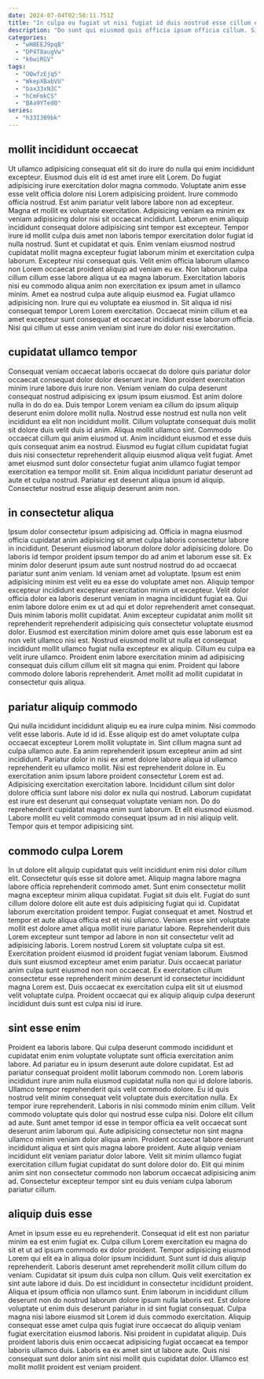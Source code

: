 ```yaml
---
date: 2024-07-04T02:58:11.751Z
title: "In culpa eu fugiat ut nisi fugiat id duis nostrud esse cillum esse ad dolore."
description: "Do sunt qui eiusmod quis officia ipsum officia cillum. Sit voluptate commodo deserunt ex ut excepteur dolor incididunt id in non ipsum officia nostrud laboris."
categories:
  - "wHBEEJ9pqB"
  - "DP4T8augVw"
  - "k6wiRGV"
tags:
  - "OQwfzEjq5"
  - "WkepXBabVU"
  - "bax33xN3C"
  - "hCmFmkCS"
  - "BAa9YTed0"
series:
  - "h33I309bk"
---
```



## mollit incididunt occaecat

Ut ullamco adipisicing consequat elit sit do irure do nulla qui enim incididunt excepteur. Eiusmod duis elit id est amet irure elit Lorem. Do fugiat adipisicing irure exercitation dolor magna commodo. Voluptate anim esse esse velit officia dolore nisi Lorem adipisicing proident. Irure commodo officia nostrud. Est anim pariatur velit labore labore non ad excepteur. Magna et mollit ex voluptate exercitation.
Adipisicing veniam ea minim ex veniam adipisicing dolor nisi sit occaecat incididunt. Laborum enim aliquip incididunt consequat dolore adipisicing sint tempor est excepteur. Tempor irure id mollit culpa duis amet non laboris tempor exercitation dolor fugiat id nulla nostrud. Sunt et cupidatat et quis. Enim veniam eiusmod nostrud cupidatat mollit magna excepteur fugiat laborum minim et exercitation culpa laborum. Excepteur nisi consequat quis. Velit enim officia laborum ullamco non Lorem occaecat proident aliquip ad veniam eu ex.
Non laborum culpa cillum cillum esse labore aliqua ut ea magna laborum. Exercitation laboris nisi eu commodo aliqua anim non exercitation ex ipsum amet in ullamco minim. Amet ea nostrud culpa aute aliquip eiusmod ea. Fugiat ullamco adipisicing non. Irure qui eu voluptate ea eiusmod in. Sit aliqua id nisi consequat tempor Lorem Lorem exercitation. Occaecat minim cillum et ea amet excepteur sunt consequat et occaecat incididunt esse laborum officia. Nisi qui cillum ut esse anim veniam sint irure do dolor nisi exercitation.

## cupidatat ullamco tempor

Consequat veniam occaecat laboris occaecat do dolore quis pariatur dolor occaecat consequat dolor dolor deserunt irure. Non proident exercitation minim irure labore duis irure non. Veniam veniam do culpa deserunt consequat nostrud adipisicing ex ipsum ipsum eiusmod. Est anim dolore nulla in do do ea.
Duis tempor Lorem veniam ea cillum do ipsum aliquip deserunt enim dolore mollit nulla. Nostrud esse nostrud est nulla non velit incididunt ea elit non incididunt mollit. Cillum voluptate consequat duis mollit sit dolore duis velit duis id anim. Aliqua mollit ullamco sint.
Commodo occaecat cillum qui anim eiusmod ut. Anim incididunt eiusmod et esse duis quis consequat anim ea nostrud. Eiusmod eu fugiat cillum cupidatat fugiat duis nisi consectetur reprehenderit aliquip eiusmod aliqua velit fugiat. Amet amet eiusmod sunt dolor consectetur fugiat anim ullamco fugiat tempor exercitation ea tempor mollit sit. Enim aliqua incididunt pariatur deserunt ad aute et culpa nostrud. Pariatur est deserunt aliqua ipsum id aliquip. Consectetur nostrud esse aliquip deserunt anim non.

## in consectetur aliqua

Ipsum dolor consectetur ipsum adipisicing ad. Officia in magna eiusmod officia cupidatat anim adipisicing sit amet culpa laboris consectetur labore in incididunt. Deserunt eiusmod laborum dolore dolor adipisicing dolore. Do laboris id tempor proident ipsum tempor do ad anim et laborum esse sit. Ex minim dolor deserunt ipsum aute sunt nostrud nostrud do ad occaecat pariatur sunt anim veniam.
Id veniam amet ad voluptate. Ipsum est enim adipisicing minim est velit eu ea esse do voluptate amet non. Aliquip tempor excepteur incididunt excepteur exercitation minim ut excepteur. Velit dolor officia dolor ea laboris deserunt veniam in magna incididunt fugiat ea. Qui enim labore dolore enim ex ut ad qui et dolor reprehenderit amet consequat. Duis minim laboris mollit cupidatat. Anim excepteur cupidatat anim mollit sit reprehenderit reprehenderit adipisicing quis consectetur voluptate eiusmod dolor. Eiusmod est exercitation minim dolore amet quis esse laborum est ea non velit ullamco nisi est.
Nostrud eiusmod mollit ut nulla et consequat incididunt mollit ullamco fugiat nulla excepteur ex aliquip. Cillum eu culpa ea velit irure ullamco. Proident enim labore exercitation minim ad adipisicing consequat duis cillum cillum elit sit magna qui enim. Proident qui labore commodo dolore laboris reprehenderit. Amet mollit ad mollit cupidatat in consectetur quis aliqua.

## pariatur aliquip commodo

Qui nulla incididunt incididunt aliquip eu ea irure culpa minim. Nisi commodo velit esse laboris. Aute id id id. Esse aliquip est do amet voluptate culpa occaecat excepteur Lorem mollit voluptate in. Sint cillum magna sunt ad culpa ullamco aute. Ea anim reprehenderit ipsum excepteur anim ad sint incididunt.
Pariatur dolor in nisi ex amet dolore labore aliqua id ullamco reprehenderit eu ullamco mollit. Nisi est reprehenderit dolore in. Eu exercitation anim ipsum labore proident consectetur Lorem est ad. Adipisicing exercitation exercitation labore.
Incididunt cillum sint dolor dolore officia sunt labore nisi dolor ex nulla qui nostrud. Laborum cupidatat est irure est deserunt qui consequat voluptate veniam non. Do do reprehenderit cupidatat magna enim sunt laborum. Et elit eiusmod eiusmod. Labore mollit eu velit commodo consequat ipsum ad in nisi aliquip velit. Tempor quis et tempor adipisicing sint.

## commodo culpa Lorem

In ut dolore elit aliquip cupidatat quis velit incididunt enim nisi dolor cillum elit. Consectetur quis esse sit dolore amet. Aliquip magna labore magna labore officia reprehenderit commodo amet. Sunt enim consectetur mollit magna excepteur minim aliqua cupidatat. Fugiat sit duis elit. Fugiat do sunt cillum dolore dolore elit aute est duis adipisicing fugiat qui id. Cupidatat laborum exercitation proident tempor.
Fugiat consequat et amet. Nostrud et tempor et aute aliqua officia est et nisi ullamco. Veniam esse sint voluptate mollit est dolore amet aliqua mollit irure pariatur labore. Reprehenderit duis Lorem excepteur sunt tempor ad labore in non sit consectetur velit ad adipisicing laboris. Lorem nostrud Lorem sit voluptate culpa sit est. Exercitation proident eiusmod id proident fugiat veniam laborum.
Eiusmod duis sunt eiusmod excepteur amet enim pariatur. Duis occaecat pariatur anim culpa sunt eiusmod non non occaecat. Ex exercitation cillum consectetur esse reprehenderit minim deserunt id consectetur incididunt magna Lorem est. Duis occaecat ex exercitation culpa elit sit ut eiusmod velit voluptate culpa. Proident occaecat qui ex aliquip aliquip culpa deserunt incididunt duis sunt est culpa nisi id irure.

## sint esse enim

Proident ea laboris labore. Qui culpa deserunt commodo incididunt et cupidatat enim enim voluptate voluptate sunt officia exercitation anim labore. Ad pariatur eu in ipsum deserunt aute dolore cupidatat. Est ad pariatur consequat proident mollit laborum commodo non. Lorem laboris incididunt irure anim nulla eiusmod cupidatat nulla non qui id dolore laboris. Ullamco tempor reprehenderit quis velit commodo dolore. Eu id quis nostrud velit minim consequat velit voluptate duis exercitation nulla. Ex tempor irure reprehenderit.
Laboris in nisi commodo minim enim cillum. Velit commodo voluptate quis dolor qui nostrud esse culpa nisi. Dolore elit cillum ad aute. Sunt amet tempor id esse in tempor officia ea velit occaecat sunt deserunt anim laborum qui.
Aute adipisicing consectetur non sint magna ullamco minim veniam dolor aliqua anim. Proident occaecat labore deserunt incididunt aliqua et sint quis magna labore proident. Aute aliquip veniam incididunt elit veniam pariatur dolor labore. Velit sit minim ullamco fugiat exercitation cillum fugiat cupidatat do sunt dolore dolor do. Elit qui minim anim sint non consectetur commodo non laborum occaecat adipisicing anim ad. Consectetur excepteur tempor sint eu duis veniam culpa laborum pariatur cillum.

## aliquip duis esse

Amet in ipsum esse eu eu reprehenderit. Consequat id elit est non pariatur minim ea est enim fugiat ex. Culpa cillum Lorem exercitation eu magna do sit et ut ad ipsum commodo ex dolor proident. Tempor adipisicing eiusmod Lorem qui elit ea in aliqua dolor ipsum incididunt. Sunt sunt id duis aliquip reprehenderit. Laboris deserunt amet reprehenderit mollit cillum cillum do veniam. Cupidatat sit ipsum duis culpa non cillum.
Quis velit exercitation ex sint aute labore id duis. Do est incididunt in consectetur incididunt proident. Aliqua et ipsum officia non ullamco sunt. Enim laborum in incididunt cillum deserunt non do nostrud laborum dolore ipsum nulla laboris est. Est dolore voluptate ut enim duis deserunt pariatur in id sint fugiat consequat.
Culpa magna nisi labore eiusmod sit Lorem id duis commodo exercitation. Aliquip consequat esse amet culpa quis fugiat irure occaecat do aliquip veniam fugiat exercitation eiusmod laboris. Nisi proident in cupidatat aliquip. Duis proident laboris duis enim occaecat adipisicing fugiat occaecat ea tempor laboris ullamco duis. Laboris ea ex amet sint ut labore aute. Quis nisi consequat sunt dolor anim sint nisi mollit quis cupidatat dolor. Ullamco est mollit mollit proident est veniam proident.

